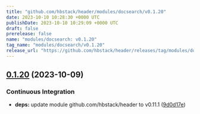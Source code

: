 ```yaml
---
title: "github.com/hbstack/header/modules/docsearch/v0.1.20"
date: 2023-10-10 10:28:30 +0000 UTC
publishDate: 2023-10-10 10:29:09 +0000 UTC
draft: false
prerelease: false
name: "modules/docsearch: v0.1.20"
tag_name: "modules/docsearch/v0.1.20"
release_url: "https://github.com/hbstack/header/releases/tag/modules/docsearch/v0.1.20"
---
```


## [0.1.20](https://github.com/hbstack/header/compare/modules/docsearch/v0.1.19...modules/docsearch/v0.1.20) (2023-10-09)


### Continuous Integration

* **deps:** update module github.com/hbstack/header to v0.11.1 ([9d0d17e](https://github.com/hbstack/header/commit/9d0d17e0a4e503b02f572b094a5c4c60023dd1cb))
